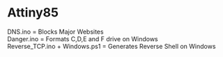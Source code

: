 # Attiny85
DNS.ino = Blocks Major Websites  
Danger.ino = Formats C,D,E and F drive on Windows  
Reverse_TCP.ino + Windows.ps1 = Generates Reverse Shell on Windows  
